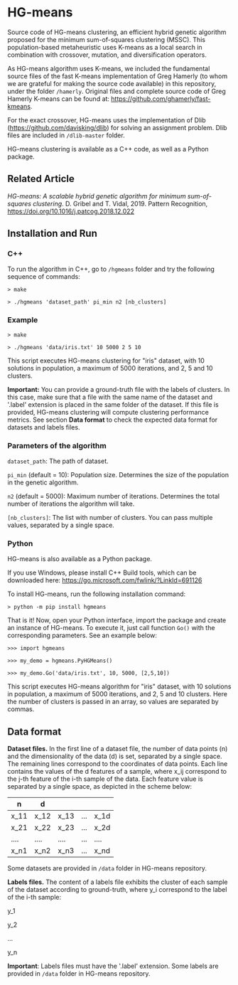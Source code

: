 # HG-means

Source code of HG-means clustering, an efficient hybrid genetic algorithm proposed for the minimum sum-of-squares clustering (MSSC). This population-based metaheuristic uses K-means as a local search in combination with crossover, mutation, and diversification operators.

As HG-means algorithm uses K-means, we included the fundamental source files of the fast K-means implementation of Greg Hamerly (to whom we are grateful for making the source code available) in this repository, under the folder `/hamerly`. Original files and complete source code of Greg Hamerly K-means can be found at: https://github.com/ghamerly/fast-kmeans.

For the exact crossover, HG-means uses the implementation of Dlib (https://github.com/davisking/dlib) for solving an assignment problem. Dlib files are included in `/dlib-master` folder.

HG-means clustering is available as a C++ code, as well as a Python package.

## Related Article

*HG-means: A scalable hybrid genetic algorithm for minimum sum-of-squares clustering*. D. Gribel and T. Vidal, 2019. Pattern Recognition, https://doi.org/10.1016/j.patcog.2018.12.022

## Installation and Run

### C++

To run the algorithm in C++, go to `/hgmeans` folder and try the following sequence of commands:

`> make`

`> ./hgmeans 'dataset_path' pi_min n2 [nb_clusters]`

### Example

`> make`

`> ./hgmeans 'data/iris.txt' 10 5000 2 5 10`

This script executes HG-means clustering for "iris" dataset, with 10 solutions in population, a maximum of 5000 iterations, and 2, 5 and 10 clusters.

**Important:** You can provide a ground-truth file with the labels of clusters. In this case, make sure that a file with the same name of the dataset and '.label' extension is placed in the same folder of the dataset. If this file is provided, HG-means clustering will compute clustering performance metrics. See section **Data format** to check the expected data format for datasets and labels files.

### Parameters of the algorithm

`dataset_path`: The path of dataset.

`pi_min` (default = 10): Population size. Determines the size of the population in the genetic algorithm.

`n2` (default = 5000): Maximum number of iterations. Determines the total number of iterations the algorithm will take.

`[nb_clusters]`: The list with number of clusters. You can pass multiple values, separated by a single space.

### Python

HG-means is also available as a Python package.

If you use Windows, please install C++ Build tools, which can be downloaded here: https://go.microsoft.com/fwlink/?LinkId=691126

<!-- Firstly, you should have Cython installed. To install Cython, please refer to the official installation page:

https://cython.readthedocs.io/en/latest/src/quickstart/install.html -->

To install HG-means, run the following installation command:

`> python -m pip install hgmeans`

That is it! Now, open your Python interface, import the package and create an instance of HG-means. To execute it, just call function `Go()` with the corresponding parameters. See an example below:

`>>> import hgmeans`

`>>> my_demo = hgmeans.PyHGMeans()`

`>>> my_demo.Go('data/iris.txt', 10, 5000, [2,5,10])`

This script executes HG-means algorithm for "iris" dataset, with 10 solutions in population, a maximum of 5000 iterations, and 2, 5 and 10 clusters. Here the number of clusters is passed in an array, so values are separated by commas.

## Data format

**Dataset files.** In the first line of a dataset file, the number of data points (n) and the dimensionality of the data (d) is set, separated by a single space. The remaining lines correspond to the coordinates of data points. Each line contains the values of the d features of a sample, where x_ij correspond to the j-th feature of the i-th sample of the data. Each feature value is separated by a single space, as depicted in the scheme below:

|  n   |   d  |      |     |      |
|------|------|------|-----|------|
| x_11 | x_12 | x_13 | ... | x_1d |
| x_21 | x_22 | x_23 | ... | x_2d |
| .... | .... | .... | ... | .... |
| x_n1 | x_n2 | x_n3 | ... | x_nd |

Some datasets are provided in `/data` folder in HG-means repository.

**Labels files.** The content of a labels file exhibits the cluster of each sample of the dataset according to ground-truth, where y_i correspond to the label of the i-th sample:

y_1

y_2

...

y_n

**Important**: Labels files must have the '.label' extension. Some labels are provided in `/data` folder in HG-means repository.